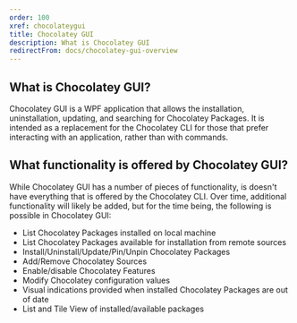 ```yaml
---
order: 100
xref: chocolateygui
title: Chocolatey GUI
description: What is Chocolatey GUI
redirectFrom: docs/chocolatey-gui-overview
---
```


## What is Chocolatey GUI?

Chocolatey GUI is a WPF application that allows the installation, uninstallation, updating, and searching for Chocolatey Packages.  It is intended as a replacement for the Chocolatey CLI for those that prefer interacting with an application, rather than with commands.

## What functionality is offered by Chocolatey GUI?

While Chocolatey GUI has a number of pieces of functionality, is doesn't have everything that is offered by the Chocolatey CLI.  Over time, additional functionality will likely be added, but for the time being, the following is possible in Chocolatey GUI:

- List Chocolatey Packages installed on local machine
- List Chocolatey Packages available for installation from remote sources
- Install/Uninstall/Update/Pin/Unpin Chocolatey Packages
- Add/Remove Chocolatey Sources
- Enable/disable Chocolatey Features
- Modify Chocolatey configuration values
- Visual indications provided when installed Chocolatey Packages are out of date
- List and Tile View of installed/available packages
